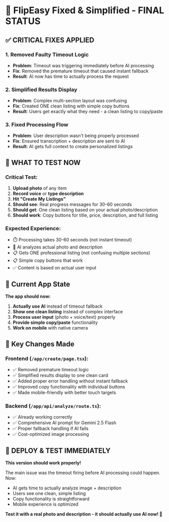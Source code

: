 # 🚀 FlipEasy Fixed & Simplified - FINAL STATUS

## ✅ CRITICAL FIXES APPLIED

### **1. Removed Faulty Timeout Logic**
- **Problem**: Timeout was triggering immediately before AI processing
- **Fix**: Removed the premature timeout that caused instant fallback
- **Result**: AI now has time to actually process the request

### **2. Simplified Results Display**
- **Problem**: Complex multi-section layout was confusing
- **Fix**: Created ONE clean listing with simple copy buttons
- **Result**: Users get exactly what they need - a clean listing to copy/paste

### **3. Fixed Processing Flow**
- **Problem**: User description wasn't being properly processed
- **Fix**: Ensured transcription + description are sent to AI
- **Result**: AI gets full context to create personalized listings

## 🧪 WHAT TO TEST NOW

### **Critical Test**: 
1. **Upload photo** of any item
2. **Record voice** or **type description** 
3. **Hit "Create My Listings"**
4. **Should see**: Real progress messages for 30-60 seconds
5. **Should get**: One clean listing based on your actual photo/description
6. **Should work**: Copy buttons for title, price, description, and full listing

### **Expected Experience**:
- ⏱️ Processing takes 30-60 seconds (not instant timeout)
- 🤖 AI analyzes actual photo and description 
- 📋 Gets ONE professional listing (not confusing multiple sections)
- 📋 Simple copy buttons that work
- ✅ Content is based on actual user input

## 📱 Current App State

**The app should now:**
1. **Actually use AI** instead of timeout fallback
2. **Show one clean listing** instead of complex interface  
3. **Process user input** (photo + voice/text) properly
4. **Provide simple copy/paste** functionality
5. **Work on mobile** with native camera

## 🎯 Key Changes Made

### **Frontend (`/app/create/page.tsx`)**:
- ✅ Removed premature timeout logic
- ✅ Simplified results display to one clean card
- ✅ Added proper error handling without instant fallback
- ✅ Improved copy functionality with individual buttons
- ✅ Made mobile-friendly with better touch targets

### **Backend (`/app/api/analyze/route.ts`)**:
- ✅ Already working correctly
- ✅ Comprehensive AI prompt for Gemini 2.5 Flash
- ✅ Proper fallback handling if AI fails
- ✅ Cost-optimized image processing

## 🚨 DEPLOY & TEST IMMEDIATELY

**This version should work properly!** 

The main issue was the timeout firing before AI processing could happen. Now:
- AI gets time to actually analyze image + description
- Users see one clean, simple listing
- Copy functionality is straightforward
- Mobile experience is optimized

**Test it with a real photo and description - it should actually use AI now! 🎉**